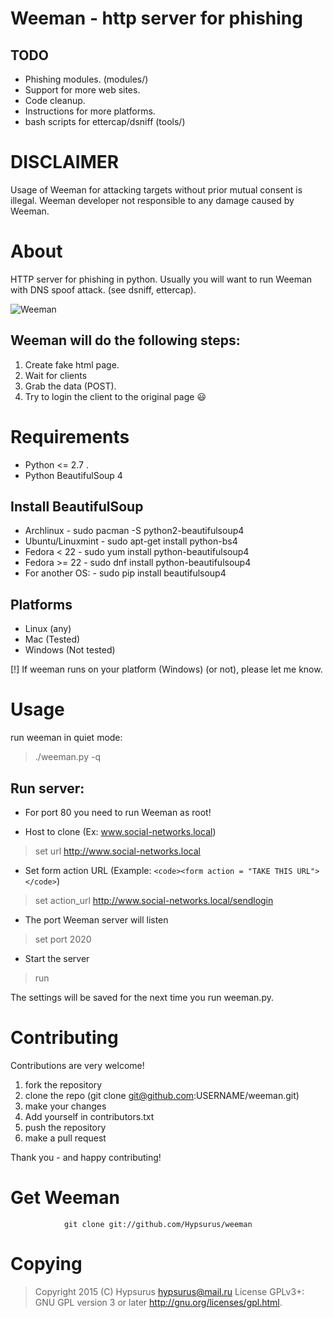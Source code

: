 Weeman - http server for phishing
=================================

TODO
-----

* Phishing modules. (modules/)
* Support for more web sites.
* Code cleanup.
* Instructions for more platforms.
* bash scripts for ettercap/dsniff (tools/)


DISCLAIMER
==========

Usage of Weeman for attacking targets without prior mutual consent is illegal.
Weeman developer not responsible to any damage caused by Weeman.

About
=====

HTTP server for phishing in python.
Usually you will want to run Weeman with DNS spoof attack. (see dsniff, ettercap).

![Weeman](https://raw.githubusercontent.com/Hypsurus/weeman/master/core/weeman_curr.png)


Weeman will do the following steps:
------------------------------------

1. Create fake html page.
2. Wait for clients
3. Grab the data (POST).
4. Try to login the client to the original page :smiley:

Requirements
============

* Python <= 2.7 .
* Python BeautifulSoup 4

Install BeautifulSoup
---------------------

* Archlinux        - sudo pacman -S python2-beautifulsoup4
* Ubuntu/Linuxmint - sudo apt-get install python-bs4
* Fedora < 22	   - sudo yum install python-beautifulsoup4
* Fedora >= 22	   - sudo dnf install python-beautifulsoup4
* For another OS:  - sudo pip install beautifulsoup4

Platforms
-----------

* Linux (any)
* Mac (Tested)
* Windows (Not tested)

[!] If weeman runs on your platform (Windows) (or not), please let me know.

Usage
======

run weeman in quiet mode:
> ./weeman.py -q

Run server:
-----------

* For port 80 you need to run Weeman as root!

* Host to clone (Ex: www.social-networks.local)
> set url http://www.social-networks.local

* Set form action URL (Example: `<code><form action = "TAKE THIS URL"></code>`)
> set action_url http://www.social-networks.local/sendlogin 

* The port Weeman server will listen
> set port 2020

* Start the server
> run

The settings will be saved for the next time you run weeman.py.

Contributing
=============

Contributions are very welcome!

1. fork the repository
2. clone the repo (git clone git@github.com:USERNAME/weeman.git)
3. make your changes
6. Add yourself in contributors.txt
4. push the repository
5. make a pull request

Thank you - and happy contributing!

Get Weeman
=============
                git clone git://github.com/Hypsurus/weeman
  
Copying
========

> Copyright 2015 (C) Hypsurus <hypsurus@mail.ru>
> License GPLv3+: GNU GPL version 3 or later <http://gnu.org/licenses/gpl.html>.
